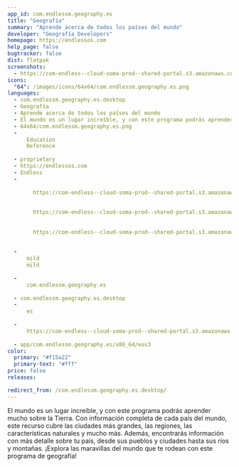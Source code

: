 ```yaml
---
app_id: com.endlessm.geography.es
title: "Geografía"
summary: "Aprende acerca de todos los países del mundo"
developer: "Geografía Developers"
homepage: https://endlessos.com
help_page: false
bugtracker: false
dist: flatpak
screenshots:
  - https://com-endless--cloud-soma-prod--shared-portal.s3.amazonaws.com/apps.264.screenshots.8cd16eb3-7175-49a1-873d-de8429cdfef9_201810231911441717.png
icons:
  "64": /images/icons/64x64/com.endlessm.geography.es.png
languages:
  - com.endlessm.geography.es.desktop
  - Geografía
  - Aprende acerca de todos los países del mundo
  - El mundo es un lugar increíble, y con este programa podrás aprender mucho sobre la Tierra. Con información completa de cada país del mundo, este recurso cubre las ciudades más grandes, las regiones, las características naturales y mucho más. Además, encontrarás información con más detalle sobre tu país, desde sus pueblos y ciudades hasta sus ríos y montañas. ¡Explora las maravillas del mundo que te rodean con este programa de geografía!
  - 64x64/com.endlessm.geography.es.png
  - 
      Education
      Reference
    
  - proprietary
  - https://endlessos.com
  - Endless
  - 
      
        https://com-endless--cloud-soma-prod--shared-portal.s3.amazonaws.com/apps.264.screenshots.8cd16eb3-7175-49a1-873d-de8429cdfef9_201810231911441717.png
      
      
        https://com-endless--cloud-soma-prod--shared-portal.s3.amazonaws.com/apps.264.screenshots.b03cb01d-54ac-4b9a-b6c9-ab77fe968096_201810231911441717.png
      
      
        https://com-endless--cloud-soma-prod--shared-portal.s3.amazonaws.com/apps.264.screenshots.761ffd33-c4ca-4cd0-bb24-3f1439b87e50_201810231911441717.png
      
    
  - 
      mild
      mild
    
  - 
      com.endlessm.geography.es
    
  - com.endlessm.geography.es.desktop
  - 
      es
    
  - 
      https://com-endless--cloud-soma-prod--shared-portal.s3.amazonaws.com/app.1194.appCenterThumbnail.b915b1a0-a262-455d-ac9d-aa7132227c96_201810231911751111.jpg
    
  - app/com.endlessm.geography.es/x86_64/eos3
color:
  primary: "#f15a22"
  primary-text: "#fff"
price: false
releases:

redirect_from: /com.endlessm.geography.es.desktop/
---
```


<p>El mundo es un lugar increíble, y con este programa podrás aprender mucho sobre la Tierra. Con información completa de cada país del mundo, este recurso cubre las ciudades más grandes, las regiones, las características naturales y mucho más. Además, encontrarás información con más detalle sobre tu país, desde sus pueblos y ciudades hasta sus ríos y montañas. ¡Explora las maravillas del mundo que te rodean con este programa de geografía!</p>